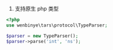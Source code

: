 1. 支持原生 php 类型

```php
<?php
use wenbinye\tars\protocol\TypeParser;

$parser = new TypeParser();
$parser->parse('int', 'ns');
```
